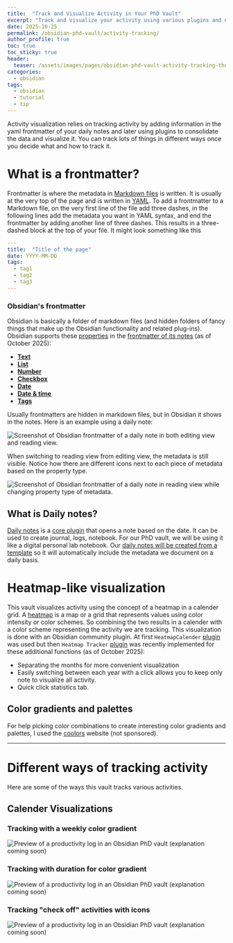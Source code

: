 ```yaml
---
title:  "Track and Visualize Activity in Your PhD Vault" 
excerpt: "Track and visualize your activity using various plugins and daily notes and keep logs."
date: 2025-10-25
permalink: /obsidian-phd-vault/activity-tracking/
author_profile: true
toc: true
toc_sticky: true
header:
  teaser: /assets/images/pages/obsidian-phd-vault-activity-tracking-thumbnail.png
categories:
  - obsidian
tags:
  - obsidian
  - tutorial
  - tip
---
```


Activity visualization relies on tracking activity by adding information in the yaml frontmatter of your daily notes and later using plugins to consolidate the data and visualize it. You can track lots of things in different ways once you decide what and how to track it.

# What is a frontmatter?
Frontmatter is where the metadata in [Markdown files](https://markdownlivepreview.com) is written. It is usually at the very top of the page and is written in [YAML](https://yaml.org). To add a frontmatter to a Markdown file, on the very first line of the file add three dashes, in the following lines add the metadata you want in YAML syntax, and end the frontmatter by adding another line of three dashes. This results in a three-dashed block at the top of your file. It might look something like this

```yaml
---
title:  "Title of the page" 
date: YYYY-MM-DD
tags:
  - tag1
  - tag2
  - tag3
---
```

### Obsidian's frontmatter

Obsidian is basically a folder of markdown files (and hidden folders of fancy things that make up the Obsidian functionality and related plug-ins). Obsidian supports these [properties](https://help.obsidian.md/properties) in the [frontmatter of its notes](https://help.obsidian.md/glossary#Frontmatter) (as of October 2025):
- **[Text](https://help.obsidian.md/properties#Text)**
- **[List](https://help.obsidian.md/properties#List)**
- **[Number](https://help.obsidian.md/properties#Number)**
- **[Checkbox](https://help.obsidian.md/properties#Checkbox)**
- **[Date](https://help.obsidian.md/properties#Date)**
- **[Date & time](https://help.obsidian.md/properties#Date%20&%20time)**
- **[Tags](https://help.obsidian.md/properties#Tags)**

Usually frontmatters are hidden in markdown files, but in Obsidian it shows in the notes. Here is an example using a daily note:

![Screenshot of Obsidian frontmatter of a daily note in both editing view and reading view.](/assets/images/pages/obsidian-phd-vault-activity-tracking-editing-reading-view-frontmatter.png)

When switching to reading view from editing view, the metadata is still visible. Notice how there are different icons next to each piece of metadata based on the property type. 

![Screenshot of Obsidian frontmatter of a daily note in reading view while changing property type of metadata.](/assets/images/pages/obsidian-phd-vault-activity-tracking-editing-reading-view-frontmatter_change_property_annot.png)

## What is Daily notes?
[Daily notes](https://help.obsidian.md/plugins/daily-notes) is a [core plugin](https://help.obsidian.md/plugins) that opens a note based on the date. It can be used to create journal, logs, notebook. For our PhD vault, we will be using it like a digital personal lab notebook. Our [daily notes will be created from a template](https://help.obsidian.md/plugins/daily-notes#Create+a+daily+note+from+template) so it will automatically include the metadata we document on a daily basis. 

# Heatmap-like visualization 

This vault visualizes activity using the concept of a heatmap in a calender grid. A [heatmap](https://en.wikipedia.org/wiki/Heat_map) is a map or a grid that represents values using color intensity or color schemes. So combining the two results in a calender with a color scheme representing the activity we are tracking. This visualization is done with an Obsidian community plugin. At first `HeatmapCalender` [plugin](https://github.com/Richardsl/heatmap-calendar-obsidian) was used but then `Heatmap Tracker` [plugin](https://github.com/mokkiebear/heatmap-tracker) was recently implemented for these additional functions (as of October 2025):
- Separating the months for more convenient visualization
- Easily switching between each year with a click allows you to keep only note to visualize all activity.
- Quick click statistics tab.


## Color gradients and palettes

For help picking color combinations to create interesting  color gradients and palettes, I used the [coolors](https://coolors.co) website (not sponsored).

---

# Different ways of tracking activity

Here are some of the ways this vault tracks various activities. 

## Calender Visualizations
### Tracking with a weekly color gradient

![Preview of a productivity log in an Obsidian PhD vault](/assets/images/preview/obsidian-phd-vault-preview-productivity-log1.png)
(explanation coming soon)

### Tracking with duration for color gradient

![Preview of a productivity log in an Obsidian PhD vault](/assets/images/preview/obsidian-phd-vault-preview-productivity-log2.png)
(explanation coming soon)

### Tracking "check off" activities with icons

![Preview of a productivity log in an Obsidian PhD vault](/assets/images/preview/obsidian-phd-vault-preview-productivity-log3.png)
(explanation coming soon)